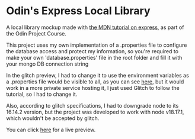 # Odin's Express Local Library
A local library mockup made with [the MDN tutorial on express](https://developer.mozilla.org/en-US/docs/Learn/Server-side/Express_Nodejs/Tutorial_local_library_website), as part of the Odin Project Course.

This project uses my own implementation of a .properties file to configure the database access and protect my information, so you're required to make your own 'database.properties' file in the root folder and fill it with your mongo DB connection string

In the glitch preview, I had to change it to use the environment variables as a .properties file would be visible to all, as you can see [here](https://glitch.com/edit/#!/famous-longing-waxflower), but it would work in a more private service hosting it, I just used Glitch to follow the tutorial, so I had to change it.

Also, according to glitch specifications, I had to downgrade node to its 16.14.2 version, but the project was developed to work with node v18.17.1, which wouldn't be accepted by glitch.

You can click [here](https://famous-longing-waxflower.glitch.me/catalog/authors) for a live preview.
